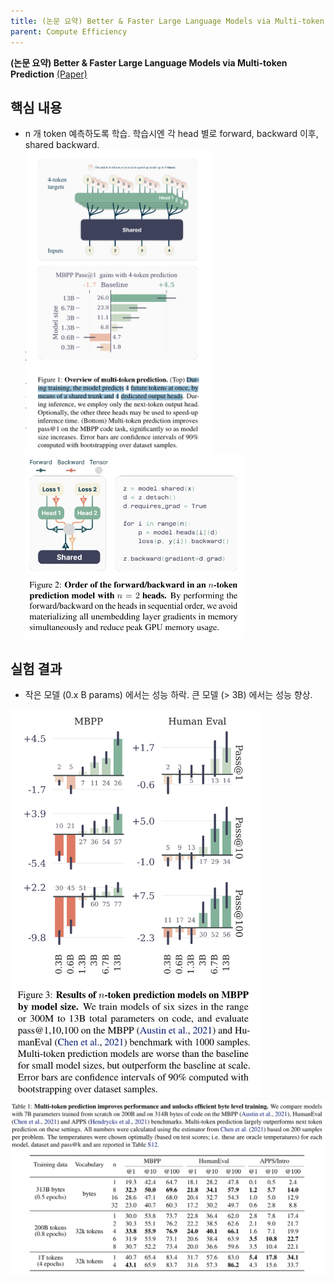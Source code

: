 ```yaml
---
title: (논문 요약) Better & Faster Large Language Models via Multi-token Prediction
parent: Compute Efficiency
---
```


**(논문 요약) Better & Faster Large Language Models via Multi-token Prediction** [(Paper)](https://arxiv.org/pdf/2404.19737)

## 핵심 내용
- n 개 token 예측하도록 학습. 학습시엔 각 head 별로 forward, backward 이후, shared backward.  
<img src="/data/papers/multitoken/concept.png" width="300" /><img src="/data/papers/multitoken/code.png" width="350" />


## 실험 결과
- 작은 모델 (0.x B params) 에서는 성능 하락. 큰 모델 (> 3B) 에서는 성능 향상.  
<img src="/data/papers/multitoken/mbpp.png" width="400" />
<img src="/data/papers/multitoken/result.png" width="800" />